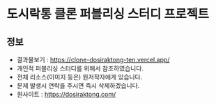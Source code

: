 # 도시락통 클론 퍼블리싱 스터디 프로젝트

## 정보

- 결과물보기 : https://clone-dosiraktong-ten.vercel.app/
- 개인적 퍼블리싱 스터디를 위해서 참조하였습니다.
- 전체 리소스(이미지 등은) 원저작자에게 있습니다.
- 문제 발생시 연락을 주시면 즉시 삭제하겠습니다.
- 원사이트 : https://dosiraktong.com/
